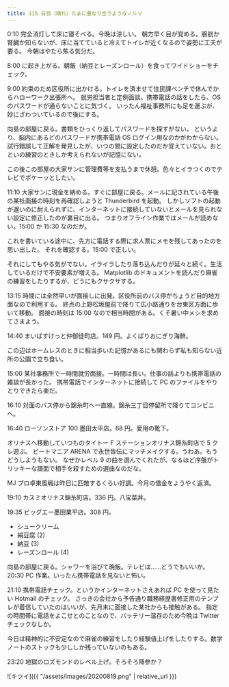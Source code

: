 ```yaml
---
title: 115 日目（晴れ）たまに重なり合うようなノルマ
---
```


0:10 完全消灯して床に寝そべる。今晩は涼しい。
朝方早く目が覚める。膀胱か腎臓か知らないが、床に当てていると冷えてトイレが近くなるので姿勢に工夫が要る。
今朝はやたら焦る気分だ。

8:00 に起き上がる。朝飯（納豆とレーズンロール）を食ってワイドショーをチェック。

9:00 約束のため区役所に出かける。トイレを済ませて住民課ベンチで休んでからハローワーク出張所へ。
就労担当者と定例面談。携帯電話の話をしたら、OS のパスワードが通らないことに気づく。
いったん福祉事務所にも足を運ぶが、妙にざわついているので後にする。

向島の部屋に戻る。書類をひっくり返してパスワードを探すがない。
というより、脳内にあるどのパスワードが携帯電話 OS ログイン用なのかがわからない。
試行錯誤して正解を発見したが、いつの間に設定したのだか覚えていない。おとといの練習のときしか考えられないが記憶にない。

この後この部屋の大家サンに管理費等を支払うまで休憩。色々とイラつくのでテレビでボケーッとしたい。

11:10 大家サンに現金を納める。すぐに部屋に戻る。メールに記されている午後の某社面接の時刻を再確認しようと Thunderbird を起動。
しかしソフトの起動が遅いのに耐えられずに、インターネットに接続していないとメールを見られない設定に修正したのが裏目に出る。
つまりオフライン作業ではメールが読めない。15:00 か 15:30 なのだが。

これを書いている途中に、先方に電話する際に求人票にメモを残してあったのを思い出した。
それを確認する。15:00 で正しい。

それにしてもやる気がでない。イライラしたり落ち込んだりが延々と続く。生活しているだけで不安要素が増える。
Matplotlib のドキュメントを読んだり麻雀の練習をしたりするが、どうにもクサクサする。

13:15 時間には全然早いが面接しに出発。区役所前のバス停がちょうど目的地方面なので利用する。
終点の上野松坂屋前で降りて広小路通りを台東区方面に歩いて移動。
面接の時刻は 15:00 なので相当時間がある。くそ暑い中メシを求めてさまよう。

14:40 まいばすけっと仲御徒町店。149 円。よくばりおにぎり海鮮。

この辺はホームレスのときに相当歩いた記憶があるにも関わらず私も知らない近所の公園で立ち食い。

15:00 某社事務所で一時間就労面接。一時間は長い。仕事の話よりも携帯電話の雑談が長かった。
携帯電話でインターネットに接続して PC のファイルをやりとりできたら楽だ。

16:10 対面のバス停から錦糸町へ一直線。錦糸三丁目停留所で降りてコンビニへ。

16:40 ローソンストア 100 墨田太平店。68 円。愛用の靴下。

オリナスへ移動していつものタイトー F ステーションオリナス錦糸町店で 5 クレ遊ぶ。
ビートマニア ARENA で永世皆伝にマッチメイクする。うわあ。もうどうしようもない。
なぜかレベル 9 の曲を選んでくれたが、なるほど序盤がトリッキーな譜面で相手を殺すための選曲なのだな。

MJ プロ卓東風戦は昨日に匹敵するくらい好調。今月の借金をようやく返済。

19:10 カスミオリナス錦糸町店。336 円。八宝菜丼。

19:35 ビッグエー墨田業平店。308 円。

* シュークリーム
* 絹豆腐 (2)
* 納豆 (3)
* レーズンロール (4)

向島の部屋に戻る。シャワーを浴びて晩飯。テレビは……どうでもいいか。
20:30 PC 作業。いったん携帯電話を見ないと怖い。

21:10 携帯電話チェック。というかインターネットさえあれば PC を使って見たい Hotmail のチェック。
さっきの会社から予告通り職務経歴書修正用のテンプレが着信していたのはいいが、先月末に面接した某社からも接触がある。
指定の時間帯に電話をよこせとのことなので、バッテリー温存のため今晩は Twitter チェックなしか。

今日は精神的に不安定なので麻雀の練習をしたり経験値上げをしたりする。数学ノートのストックも少ししか残っていないのもある。

23:20 地獄のロズモンドのレベル上げ。そろそろ降参か？

![キツイ]({{ "/assets/images/20200819.png" | relative_url }})
